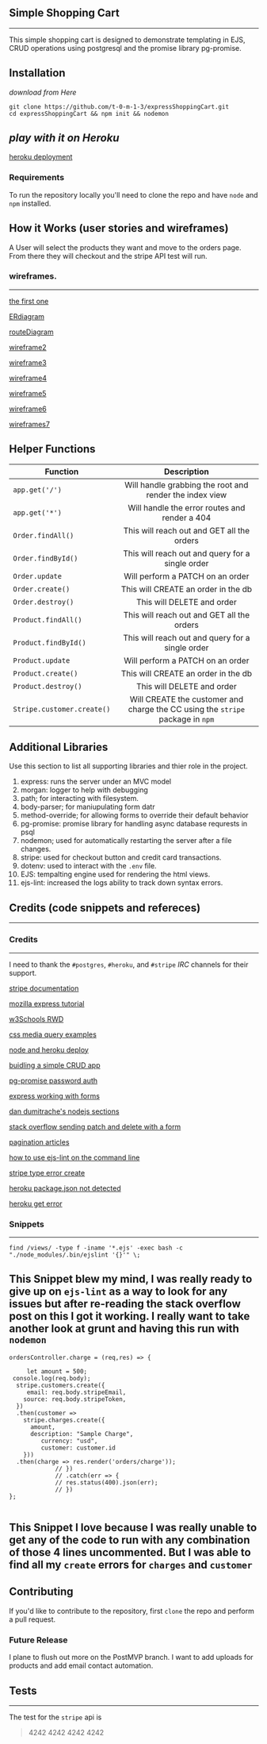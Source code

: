 ## Simple Shopping Cart
---
This simple shopping cart is designed to demonstrate templating in EJS, CRUD operations using postgresql and the promise library pg-promise. 

## Installation
_download from Here_ 

```
git clone https://github.com/t-0-m-1-3/expressShoppingCart.git 
cd expressShoppingCart && npm init && nodemon
```
_play with it on Heroku_
---
[heroku deployment](https://whispering-fortress-17607.herokuapp.com/)

### Requirements

To run the repository locally you'll need to clone the repo and have `node` and `npm` installed.


## How it Works (user stories and wireframes)
A User will select the products they want and move to the orders page.
From there they will checkout and the stripe API test will run. 

### wireframes. 
---

[the first one](https://www.dropbox.com/s/gbtw3l4eml56up0/20180105_141848.jpg?dl=0)

[ERdiagram](https://www.dropbox.com/s/785jp63482zks92/ERdiagram.md?dl=0)

[routeDiagram](https://www.dropbox.com/s/zsn7cp1qa4y7kua/routeDiagram.md?dl=0)

[wireframe2](https://www.dropbox.com/s/k8h7mommz4bdypx/20180105_141851.jpg?dl=0)

[wireframe3](https://www.dropbox.com/s/2p5gtit3dxnfoes/20180105_165301.jpg?dl=0)

[wireframe4](https://www.dropbox.com/s/c0bcelxb8aszvg3/20180105_165304.jpg?dl=0)

[wireframe5](https://www.dropbox.com/s/rzx0tkmkz0wqfnt/20180105_165307.jpg?dl=0)

[wireframe6](https://www.dropbox.com/s/ycn4m8k2rrorkf5/20180105_165317.jpg?dl=0)

[wireframes7](https://www.dropbox.com/s/nxb58uy8hjqyhsw/20180108_095902.jpg?dl=0)

## Helper Functions

| Function | Description | 
| --- | :---: |  
| `app.get('/')` | Will handle grabbing the root and render the index view | 
| `app.get('*')`| Will handle the error routes and render a 404 | 
| `Order.findAll()` | This will reach out and GET all the orders | 
| `Order.findById()` | This will reach out and query for a single order | 
| `Order.update` | Will perform a PATCH on an order | 
| `Order.create()` | This will CREATE an order in the db | 
| `Order.destroy()` | This will DELETE and order | 
| `Product.findAll()` | This will reach out and GET all the orders | 
| `Product.findById()` | This will reach out and query for a single order | 
| `Product.update` | Will perform a PATCH on an order | 
| `Product.create()` | This will CREATE an order in the db | 
| `Product.destroy()` | This will DELETE and order |  
| `Stripe.customer.create()` | Will CREATE the customer and charge the CC using the `stripe` package in `npm` | 

## Additional Libraries
 Use this section to list all supporting libraries and thier role in the project. 
1. express: runs the server under an MVC model 
2. morgan: logger to help with debugging
3. path; for interacting with filesystem.
4. body-parser; for maniupulating form datr
5. method-override; for allowing forms to override their default behavior
6. pg-promise: promise library for handling async database requrests in
   psql
7. nodemon; used for automatically restarting the server after a file changes. 
8. stripe: used for checkout button and credit card transactions.
9. dotenv: used to interact with the `.env` file.
10. EJS: tempalting engine used for rendering the html views.
11. ejs-lint: increased the logs ability to track down syntax errors.

## Credits (code snippets and refereces)
---
### Credits
---
I need to thank the `#postgres`, `#heroku`, and `#stripe` *IRC* channels for their support.  

[stripe documentation](https://stripe.com/docs/checkout/express)

[mozilla express tutorial](https://developer.mozilla.org/en-US/docs/Learn/Server-side/Express_Nodejs/routes)

[w3Schools RWD](https://www.w3schools.com/css/css_rwd_viewport.asp)

[css media query
examples](https://www.w3schools.com/css/css3_mediaqueries_ex.asp)

[node and heroku deploy](https://www.youtube.com/watch?v=QT3_zT97_1g&t=76s)

[buidling a simple CRUD app](https://zellwk.com/blog/crud-express-mongodb/)

[pg-promise password auth ](https://github.com/strongloop/loopback-connector-postgresql/issues/138)

[express working with
forms](https://developer.mozilla.org/en-US/docs/Learn/Server-side/Express_Nodejs/forms)

[dan dumitrache's nodejs
sections](http://dan.saigon.ro/category/node-js/)

[stack overflow sending patch and delete with
a form](https://stackoverflow.com/questions/38112722/nodejs-how-to-use-html-form-to-send-patch-delete-request)

[pagination
articles](https://evdokimovm.github.io/javascript/nodejs/mongodb/pagination/expressjs/ejs/bootstrap/2017/08/20/create-pagination-with-nodejs-mongodb-express-and-ejs-step-by-step-from-scratch.html)

[how to use ejs-lint on the command
line](https://stackoverflow.com/questions/48140310/how-to-use-ejs-lint-in-cli)

[stripe type error
create](https://github.com/airbnb/react-dates/issues/845)

[heroku package.json not
detected](https://github.com/heroku/heroku-buildpack-nodejs/issues/11)

[heroku get
error](https://github.com/parse-community/parse-server/issues/1589)


### Snippets
---

``` 
find /views/ -type f -iname '*.ejs' -exec bash -c "./node_modules/.bin/ejslint '{}'" \;

```
**This Snippet** blew my mind, I was really ready to give up on
`ejs-lint` as a way to look for any issues but after re-reading the
stack overflow post on this I got it working. I really want to take
another look at grunt and having this run with `nodemon`
---

```
ordersController.charge = (req,res) => {

     let amount = 500;
 console.log(req.body);
  stripe.customers.create({
     email: req.body.stripeEmail,
    source: req.body.stripeToken,
  })
  .then(customer =>
    stripe.charges.create({
      amount,
      description: "Sample Charge",
         currency: "usd",
         customer: customer.id
    }))
  .then(charge => res.render('orders/charge'));
             // })
             // .catch(err => {
             // res.status(400).json(err);
             // })
};


```

**This Snippet** I love because I was really unable to get any of the
code to run with any combination of those 4 lines uncommented. But I was
able to find all my `create` errors for `charges` and `customer`
---


## Contributing
If you'd like to contribute to the repository, first `clone` the repo
and perform a pull request. 
 
### Future Release
I plane to flush out more on the PostMVP branch. I want to add uploads
for products and add email contact automation. 

## Tests
---
The test for the `stripe` api is 
>4242 4242 4242 4242
